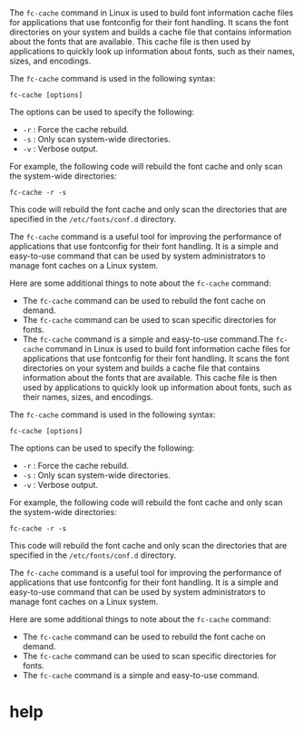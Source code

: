 # 

The `fc-cache` command in Linux is used to build font information cache files for applications that use fontconfig for their font handling. It scans the font directories on your system and builds a cache file that contains information about the fonts that are available. This cache file is then used by applications to quickly look up information about fonts, such as their names, sizes, and encodings.

The `fc-cache` command is used in the following syntax:

```
fc-cache [options]
```

The options can be used to specify the following:

* `-r` : Force the cache rebuild.
* `-s` : Only scan system-wide directories.
* `-v` : Verbose output.

For example, the following code will rebuild the font cache and only scan the system-wide directories:

```
fc-cache -r -s
```

This code will rebuild the font cache and only scan the directories that are specified in the `/etc/fonts/conf.d` directory.

The `fc-cache` command is a useful tool for improving the performance of applications that use fontconfig for their font handling. It is a simple and easy-to-use command that can be used by system administrators to manage font caches on a Linux system.

Here are some additional things to note about the `fc-cache` command:

* The `fc-cache` command can be used to rebuild the font cache on demand.
* The `fc-cache` command can be used to scan specific directories for fonts.
* The `fc-cache` command is a simple and easy-to-use command.The `fc-cache` command in Linux is used to build font information cache files for applications that use fontconfig for their font handling. It scans the font directories on your system and builds a cache file that contains information about the fonts that are available. This cache file is then used by applications to quickly look up information about fonts, such as their names, sizes, and encodings.

The `fc-cache` command is used in the following syntax:

```
fc-cache [options]
```

The options can be used to specify the following:

* `-r` : Force the cache rebuild.
* `-s` : Only scan system-wide directories.
* `-v` : Verbose output.

For example, the following code will rebuild the font cache and only scan the system-wide directories:

```
fc-cache -r -s
```

This code will rebuild the font cache and only scan the directories that are specified in the `/etc/fonts/conf.d` directory.

The `fc-cache` command is a useful tool for improving the performance of applications that use fontconfig for their font handling. It is a simple and easy-to-use command that can be used by system administrators to manage font caches on a Linux system.

Here are some additional things to note about the `fc-cache` command:

* The `fc-cache` command can be used to rebuild the font cache on demand.
* The `fc-cache` command can be used to scan specific directories for fonts.
* The `fc-cache` command is a simple and easy-to-use command.




# help 

```

```
